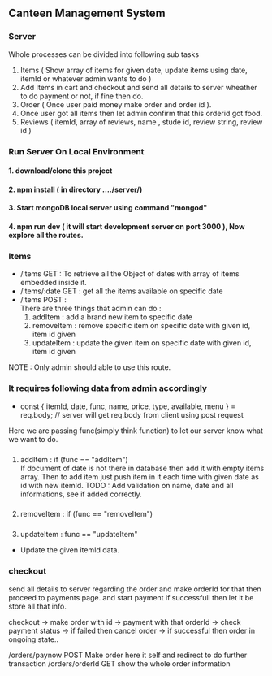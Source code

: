 ## Canteen Management System

### Server
Whole processes can be divided into following sub tasks <br>
1. Items ( Show array of items for given date, update items using date, itemId or whatever admin wants to do ) <br>
2. Add Items in cart and checkout and send all details to server wheather to do payment or not, if fine then do.<br>
3. Order ( Once user paid money make order and order id ).<br>
4. Once user got all items then let admin confirm that this orderid got food.<br>
5. Reviews ( itemId, array of reviews, name , stude id, review string, review id )<br>

### Run Server On Local Environment
#### 1. download/clone this project 
#### 2. npm install ( in directory ..../server/)
#### 3. Start mongoDB local server using command "mongod"
#### 4. npm run dev ( it will start development server on port 3000 ), Now explore all the routes.
### Items

- /items GET : To retrieve all the Object of dates with array of items embedded inside it. <br>
- /items/:date GET : get all the items available on specific date <br>
- /items POST :  <br>
There are three things that admin can do :  <br>
    1. addItem : add a brand new item to specific date<br>
    2. removeItem : remove specific item on specific date with given id, item id given<br>
    3. updateItem : update the given item on specific date with given id, item id given<br>

NOTE : Only admin should able to use this route.<br>

### It requires following data from admin accordingly 

-   const { itemId, date, func, name, price, type, available, menu } = req.body; // server will get req.body from client using post request<br>


Here we are passing func(simply think function) to let our server know what we want to do.<br>

###

1. addItem : 
if (func == "addItem")<br>
If document of date is not there in database then add it with empty items array.
Then to add item just push item in it each time with given date as id with new itemId.
TODO : Add validation on name, date and all informations, see if added correctly.

###

2. removeItem : 
if (func == "removeItem")

###

3. updateItem :
func == "updateItem"<br>
- Update the given itemId data.


### checkout
send all details to server regarding the order and make orderId for that then proceed to payments page.
and start payment if successfull then let it be store all that info.<br>

checkout -> make order with id -> payment with that orderId -> check payment status -> if failed then cancel order -> if successful then order in ongoing state..<br>

/orders/paynow POST  Make order here it self and redirect to do further transaction 
/orders/orderId GET show the whole order information

